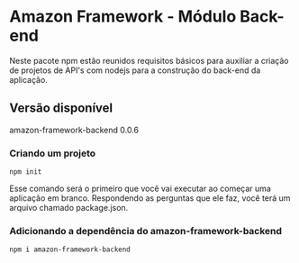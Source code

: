 # Amazon Framework - Módulo Back-end
  Neste pacote npm estão reunidos requisitos básicos para auxiliar a criação de projetos de API's com nodejs para a construção do back-end da aplicação.

## Versão disponível
  amazon-framework-backend 0.0.6

### Criando um projeto

```node
npm init 
```
Esse comando será o primeiro que você vai executar ao começar uma aplicação em branco. Respondendo as perguntas que ele faz, você terá um arquivo chamado package.json.

### Adicionando a dependência do amazon-framework-backend
```node
npm i amazon-framework-backend
```